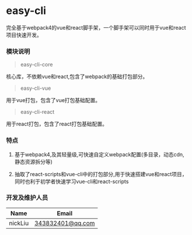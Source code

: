 # easy-cli
完全基于webpack4的vue和react脚手架，一个脚手架可以同时用于vue和react项目快速开发。
### 模块说明
>easy-cli-core

核心库，不依赖vue和react,包含了webpack的基础打包部分。

>easy-cli-vue

用于vue打包，包含了vue打包基础配置。

>easy-cli-react

用于react打包，包含了react打包基础配置。

### 特点
1. 基于webpack4,及其轻量级,可快速自定义webpack配置(多目录，动态cdn, 静态资源拆分等)

2. 抽取了react-scripts和vue-cli中的打包部分,用于快速搭建vue和react项目，同时也利于初学者快速学习vue-cli和react-scripts

### 开发及维护人员
|Name|Email|
|:---:|:---:|
|nickLiu|343832401@qq.com|
